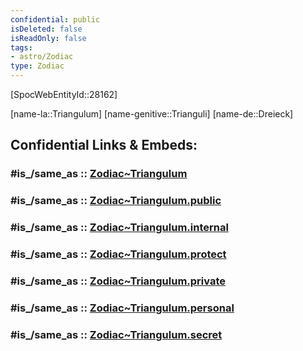 ```yaml
---
confidential: public
isDeleted: false
isReadOnly: false
tags:
- astro/Zodiac
type: Zodiac
---
```


[SpocWebEntityId::28162]



[name-la::Triangulum]
[name-genitive::Trianguli]
[name-de::Dreieck]


## Confidential Links & Embeds: 

### #is_/same_as :: [Zodiac~Triangulum](/_Standards/Astronomy/Star~Constellation/Zodiac~Triangulum.md) 

### #is_/same_as :: [Zodiac~Triangulum.public](/_public/Astronomy/Star~Constellation/Zodiac~Triangulum.public.md) 

### #is_/same_as :: [Zodiac~Triangulum.internal](/_internal/Astronomy/Star~Constellation/Zodiac~Triangulum.internal.md) 

### #is_/same_as :: [Zodiac~Triangulum.protect](/_protect/Astronomy/Star~Constellation/Zodiac~Triangulum.protect.md) 

### #is_/same_as :: [Zodiac~Triangulum.private](/_private/Astronomy/Star~Constellation/Zodiac~Triangulum.private.md) 

### #is_/same_as :: [Zodiac~Triangulum.personal](/_personal/Astronomy/Star~Constellation/Zodiac~Triangulum.personal.md) 

### #is_/same_as :: [Zodiac~Triangulum.secret](/_secret/Astronomy/Star~Constellation/Zodiac~Triangulum.secret.md)

